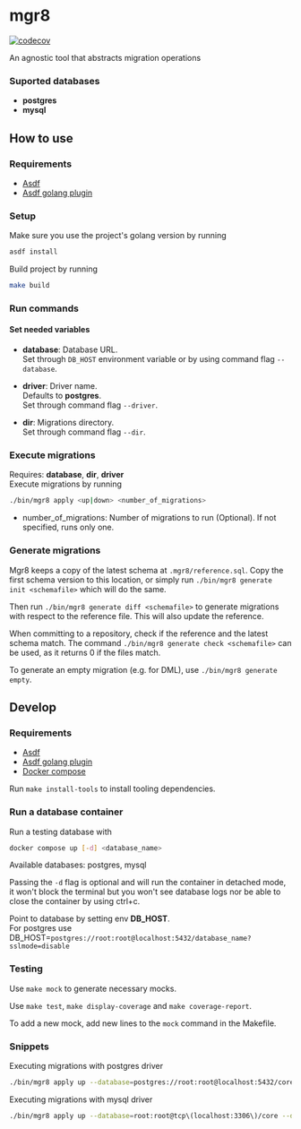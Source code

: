 # mgr8

[![codecov](https://codecov.io/gh/kenji-yamane/mgr8/branch/master/graph/badge.svg?token=WUJ54P2TQQ)](https://codecov.io/gh/kenji-yamane/mgr8)

An agnostic tool that abstracts migration operations

### Suported databases
- **postgres**
- **mysql**

## How to use

### Requirements

- [Asdf](https://asdf-vm.com/guide/getting-started.html)
- [Asdf golang plugin](https://github.com/kennyp/asdf-golang)

### Setup

Make sure you use the project's golang version by running
```bash
asdf install
```

Build project by running
```bash
make build
```

### Run commands

#### Set needed variables

- **database**: Database URL. <br/>
Set through `DB_HOST` environment variable or by using command flag `--database`.

- **driver**: Driver name. <br/>
Defaults to **postgres**. <br/>
Set through command flag `--driver`.

- **dir**: Migrations directory. <br/>
Set through command flag `--dir`.
### Execute migrations

Requires: **database**, **dir**, **driver** <br/>
Execute migrations by running
```bash
./bin/mgr8 apply <up|down> <number_of_migrations>
```
- number_of_migrations: Number of migrations to run (Optional). If not specified, runs only one.

### Generate migrations

Mgr8 keeps a copy of the latest schema at `.mgr8/reference.sql`. Copy the first schema version to this location, or simply run `./bin/mgr8 generate init <schemafile>` which will do the same.

Then run `./bin/mgr8 generate diff <schemafile>` to generate migrations with respect to the reference file. This will also update the reference.

When committing to a repository, check if the reference and the latest schema match. The command `./bin/mgr8 generate check <schemafile>` can be used, as it returns 0 if the files match.

To generate an empty migration (e.g. for DML), use `./bin/mgr8 generate empty`.

## Develop

### Requirements
- [Asdf](https://asdf-vm.com/guide/getting-started.html)
- [Asdf golang plugin](https://github.com/kennyp/asdf-golang)
- [Docker compose](https://docs.docker.com/compose/install/)

Run `make install-tools` to install tooling dependencies.

### Run a database container

Run a testing database with
```bash
docker compose up [-d] <database_name> 
```
Available databases: postgres, mysql

Passing the `-d` flag is optional and will run the container in detached mode, it won't block the terminal but you won't see database logs nor be able to close the container by using ctrl+c.

Point to database by setting env **DB_HOST**.
<br/>
For postgres use DB_HOST=`postgres://root:root@localhost:5432/database_name?sslmode=disable`

### Testing

Use `make mock` to generate necessary mocks.

Use `make test`, `make display-coverage` and `make coverage-report`.

To add a new mock, add new lines to the `mock` command in the Makefile.

### Snippets

Executing migrations with postgres driver
```bash
./bin/mgr8 apply up --database=postgres://root:root@localhost:5432/core?sslmode=disable --dir=./migrations
```

Executing migrations with mysql driver
```bash
./bin/mgr8 apply up --database=root:root@tcp\(localhost:3306\)/core --dir=./migrations --driver=mysql
```

